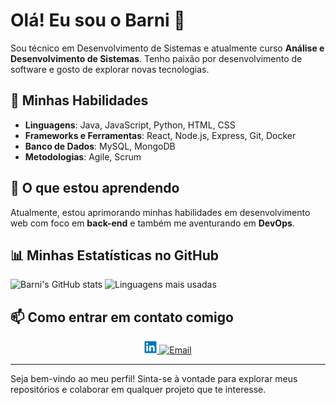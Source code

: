 # Olá! Eu sou o Barni 👋

Sou técnico em Desenvolvimento de Sistemas e atualmente curso **Análise e Desenvolvimento de Sistemas**. Tenho paixão por desenvolvimento de software e gosto de explorar novas tecnologias.

## 🚀 Minhas Habilidades

- **Linguagens**: Java, JavaScript, Python, HTML, CSS
- **Frameworks e Ferramentas**: React, Node.js, Express, Git, Docker
- **Banco de Dados**: MySQL, MongoDB
- **Metodologias**: Agile, Scrum

## 🌱 O que estou aprendendo

Atualmente, estou aprimorando minhas habilidades em desenvolvimento web com foco em **back-end** e também me aventurando em **DevOps**.

## 📊 Minhas Estatísticas no GitHub

![Barni's GitHub stats](https://github-readme-stats.vercel.app/api?username=Barni-i&show_icons=true&theme=radical)
![Linguagens mais usadas](https://github-readme-stats.vercel.app/api/top-langs/?username=Barni-i&layout=compact&theme=radical)

## 📫 Como entrar em contato comigo

<p align="center">
  <a href="https://www.linkedin.com/in/jo%C3%A3o-pedro-barni-lima-251105272/">
    <img src="https://github.com/devicons/devicon/blob/master/icons/linkedin/linkedin-original.svg" alt="LinkedIn" style="height: 20px">
  </a>
  <a href="mailto:joaopedrobarnii@gmail.com">
    <img src="https://img.shields.io/badge/Email-Enviar-0078D4?style=for-the-badge&logo=gmail&logoColor=white" alt="Email">
  </a>
</p>

---

Seja bem-vindo ao meu perfil! Sinta-se à vontade para explorar meus repositórios e colaborar em qualquer projeto que te interesse.
